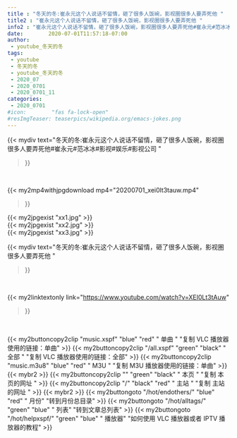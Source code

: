 ```yaml
---
title : "冬天的冬:崔永元这个人说话不留情，砸了很多人饭碗，影视圈很多人要弄死他 "
title2 : "崔永元这个人说话不留情，砸了很多人饭碗，影视圈很多人要弄死他 "
info2 : "崔永元这个人说话不留情，砸了很多人饭碗，影视圈很多人要弄死他#崔永元#范冰冰#影视#娱乐#影视公司 "
date:        2020-07-01T11:57:18-07:00
author:
 - youtube_冬天的冬
tags:
 - youtube
 - 冬天的冬
 - youtube_冬天的冬
 - 2020_07
 - 2020_0701
 - 2020_0701_11
categories:
 - 2020_0701
#icon:        "fas fa-lock-open"
#resImgTeaser: teaserpics/wikipedia.org/emacs-jokes.png
---
```


{{< mydiv text="冬天的冬:崔永元这个人说话不留情，砸了很多人饭碗，影视圈很多人要弄死他#崔永元#范冰冰#影视#娱乐#影视公司 "
>}}
<br>


{{< my2mp4withjpgdownload mp4="20200701_xei0lt3tauw.mp4"
>}}

{{< my2jpgexist "xx1.jpg" >}}<br>
{{< my2jpgexist "xx2.jpg" >}}<br>
{{< my2jpgexist "xx3.jpg" >}}<br>



{{< mydiv text="冬天的冬:崔永元这个人说话不留情，砸了很多人饭碗，影视圈很多人要弄死他 "
>}}
<br>

{{< my2linktextonly link="https://www.youtube.com/watch?v=XEI0Lt3tAuw"
>}}


<br>

{{< my2buttoncopy2clip "music.xspf"        "blue"   "red"    " 单曲 "  "复制 VLC 播放器使用的链接：单曲" >}} {{< my2buttoncopy2clip "/all.xspf"         "green"  "black"  " 全部 "  "复制 VLC 播放器使用的链接：全部" >}} {{< my2buttoncopy2clip "music.m3u8"        "blue"   "red"    " M3U  "    "复制 M3U 播放器使用的链接：单曲" >}} {{< mybr2 >}} {{< my2buttoncopy2clip ""                  "green"  "black"  " 本页 "    "复制 本页的网址 " >}} {{< my2buttoncopy2clip "/"                 "black"  "red"    " 主站 "    "复制 主站的网址 " >}} {{< mybr2 >}} {{< my2buttongoto      "/hot/endothers/"   "blue"   "red"    " 月份"   "转到月份总目录" >}} {{< my2buttongoto      "/hot/alltags/"     "green"  "blue"   " 列表"   "转到文章总列表" >}} {{< my2buttongoto      "/hot/helpxspf/"    "green"  "blue"   " 播放器" "如何使用 VLC 播放器或者 IPTV 播放器的教程" >}} 
